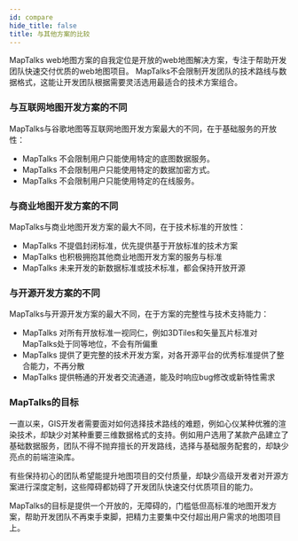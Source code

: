 ```yaml
---
id: compare
hide_title: false
title: 与其他方案的比较
---
```


MapTalks web地图方案的自我定位是开放的web地图解决方案，专注于帮助开发团队快速交付优质的web地图项目。 
MapTalks不会限制开发团队的技术路线与数据格式，这能让开发团队根据需要灵活选用最适合的技术方案组合。

### 与互联网地图开发方案的不同

MapTalks与谷歌地图等互联网地图开发方案最大的不同，在于基础服务的开放性：
* MapTalks 不会限制用户只能使用特定的底图数据服务。
* MapTalks 不会限制用户只能使用特定的数据加密方式。
* MapTalks 不会限制用户只能使用特定的在线服务。

### 与商业地图开发方案的不同

MapTalks与商业地图开发方案的最大不同，在于技术标准的开放性：
* MapTalks 不提倡封闭标准，优先提供基于开放标准的技术方案
* MapTalks 也积极拥抱其他商业地图开发方案的服务与标准
* MapTalks 未来开发的新数据标准或技术标准，都会保持开放开源

### 与开源开发方案的不同

MapTalks与开源开发方案的最大不同，在于方案的完整性与技术支持能力：
* MapTalks 对所有开放标准一视同仁，例如3DTiles和矢量瓦片标准对MapTalks处于同等地位，不会有所偏重
* MapTalks 提供了更完整的技术开发方案，对各开源平台的优秀标准提供了整合能力，不再分散
* MapTalks 提供畅通的开发者交流通道，能及时响应bug修改或新特性需求

### MapTalks的目标

一直以来，GIS开发者需要面对如何选择技术路线的难题，例如心仪某种优雅的渲染技术，却缺少对某种重要三维数据格式的支持。例如用户选用了某款产品建立了基础数据服务，团队不得不抛弃擅长的开发路线，选择与基础服务配套的，却缺少亮点的前端渲染库。

有些保持初心的团队希望能提升地图项目的交付质量，却缺少高级开发者对开源方案进行深度定制，这些障碍都妨碍了开发团队快速交付优质项目的能力。

MapTalks的目标是提供一个开放的，无障碍的，门槛低但高标准的地图开发方案，帮助开发团队不再束手束脚，把精力主要集中交付超出用户需求的地图项目上。
